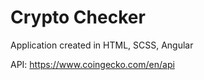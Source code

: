 # Crypto Checker

Application created in HTML, SCSS, Angular

API: https://www.coingecko.com/en/api
